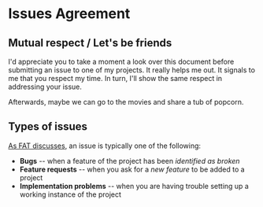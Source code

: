# Issues Agreement

## Mutual respect / Let's be friends <a name="respect"></a>

I'd appreciate you to take a moment a look over this document before submitting an issue to one of my projects. It really helps me out. It signals to me that you respect my time. In turn, I'll show the same respect in addressing your issue.

Afterwards, maybe we can go to the movies and share a tub of popcorn.

## Types of issues <a name="types-of-issues"></a>

[As FAT discusses](http://wordsbyf.at/2012/02/13/creating-issues/), an issue is typically one of the following:

+ **Bugs** -- when a feature of the project has been _identified as broken_
+ **Feature requests** -- when you ask for a _new feature_ to be added to a project
+ **Implementation problems** -- when you are having trouble setting up a working instance of the project


